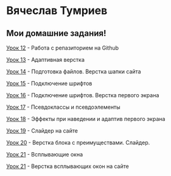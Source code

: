 # Вячеслав Тумриев
## Мои  домашние задания!

[Урок 12](https://focusred.github.io/lessen_12/ "Моя готовая домашка") - Работа с репазиторием на Github

[Урок 13](https://focusred.github.io/githab/ "Моя готовая домашка") - Адаптивная верстка

[Урок 14](https://focusred.github.io/lessen_14/ "Моя готовая домашка") - Подготовка файлов. Верстка шапки сайта

[Урок 15](https://focusred.github.io/lessens_15/ "Моя готовая домашка") - Подключение шрифтов

[Урок 16](https://focusred.github.io/lessen_16/ "Моя готовая домашка") - Подключение шрифтов. Верстка первого экрана

[Урок 17](https://focusred.github.io/lessen_17/ "Моя готовая домашка") - Псевдоклассы и псевдоэлементы

[Урок 18](https://focusred.github.io/lessen_18/ "Моя готовая домашка") - Эффекты при наведении и адаптив первого экрана

[Урок 19](https://focusred.github.io/lessen_19/ "Моя готовая домашка") - Слайдер на сайте

[Урок 20](https://focusred.github.io/lessen_20/ "Моя готовая домашка") - Верстка блока с преимуществами. Слайдер.

[Урок 21](https://focusred.github.io/lessen_21/ "Моя готовая домашка") - Всплывающие окна

[Урок 21](https://focusred.github.io/lessen_22/ "Моя готовая домашка") - Верстка всплывающих окон на сайте


